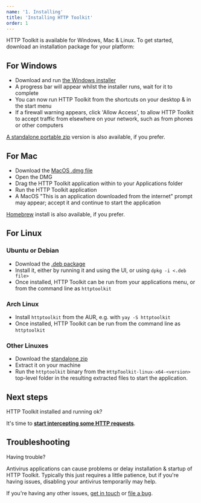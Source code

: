 ```yaml
---
name: '1. Installing'
title: 'Installing HTTP Toolkit'
order: 1
---
```


HTTP Toolkit is available for Windows, Mac & Linux. To get started, download an installation package for your platform:

## For Windows

- Download and run [the Windows installer](/download/win-exe/)
- A progress bar will appear whilst the installer runs, wait for it to complete
- You can now run HTTP Toolkit from the shortcuts on your desktop & in the start menu
- If a firewall warning appears, click 'Allow Access', to allow HTTP Toolkit to accept traffic from elsewhere on your network, such as from phones or other computers

[A standalone portable zip](/download/win-standalone/) version is also available, if you prefer.

## For Mac

- Download the [MacOS .dmg file](/download/osx-dmg/)
- Open the DMG
- Drag the HTTP Toolkit application within to your Applications folder
- Run the HTTP Toolkit application
- A MacOS "This is an application downloaded from the internet" prompt may appear;
  accept it and continue to start the application

[Homebrew](/download/osx-homebrew/) install is also available, if you prefer.

## For Linux

### Ubuntu or Debian
- Download the [.deb package](/download/linux-deb/)
- Install it, either by running it and using the UI, or using `dpkg -i <.deb file>`
- Once installed, HTTP Toolkit can be run from your applications menu, or from the command line as `httptoolkit`

### Arch Linux
- Install `httptoolkit` from the AUR, e.g. with `yay -S httptoolkit`
- Once installed, HTTP Toolkit can be run from the command line as `httptoolkit`

### Other Linuxes
- Download the [standalone zip](/download/linux-standalone/)
- Extract it on your machine
- Run the `httptoolkit` binary from the `HttpToolkit-linux-x64-<version>` top-level folder in the resulting extracted files to start the application.

## Next steps

HTTP Toolkit installed and running ok?

It's time to **[start intercepting some HTTP requests](/docs/getting-started/intercepting/)**.

## Troubleshooting

Having trouble?

Antivirus applications can cause problems or delay installation & startup of HTTP Toolkit. Typically this just requires a little patience, but if you're having issues, disabling your antivirus temporarily may help.

If you're having any other issues, [get in touch](/contact/) or [file a bug](https://github.com/httptoolkit/httptoolkit/issues/new/choose).